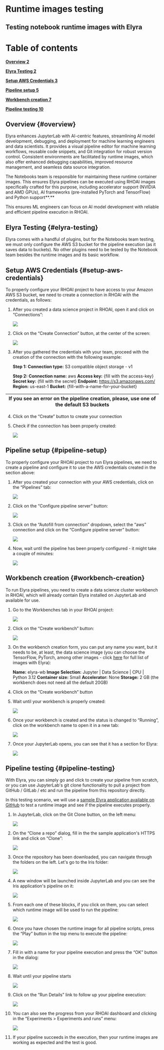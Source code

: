 # Runtime images testing

## Testing notebook runtime images with Elyra

# Table of contents

[**Overview	2**](#overview)

[**Elyra Testing	2**](#elyra-testing)

[**Setup AWS Credentials	3**](#setup-aws-credentials)

[**Pipeline setup	5**](#pipeline-setup)

[**Workbench creation	7**](#workbench-creation)

[**Pipeline testing	10**](#pipeline-testing)

## **Overview** {#overview}

Elyra enhances JupyterLab with AI-centric features, streamlining AI model development, debugging, and deployment for machine learning engineers and data scientists. It provides a visual pipeline editor for machine learning workflows, reusable code snippets, and Git integration for robust version control. Consistent environments are facilitated by runtime images, which also offer enhanced debugging capabilities, improved resource management, and seamless data source integration.

The Notebooks team is responsible for maintaining these runtime container images. This ensures Elyra pipelines can be executed using RHOAI images specifically crafted for this purpose, including accelerator support (NVIDIA and AMD GPUs), AI frameworks (pre-installed PyTorch and TensorFlow) and Python support**.**

This ensures ML engineers can focus on AI model development with reliable and efficient pipeline execution in RHOAI.

## **Elyra Testing** {#elyra-testing}

Elyra comes with a handful of plugins, but for the Notebooks team testing, we must only configure the AWS S3 bucket for the pipeline execution (as it saves data to buckets). No other plugins need to be tested by the Notebook team besides the runtime images and its basic workflow.

## Setup AWS Credentials {#setup-aws-credentials}

To properly configure your RHOAI project to have access to your Amazon AWS S3 bucket, we need to create a connection in RHOAI with the credentials, as follows:

1. After you created a data science project in RHOAI, open it and click on “Connections”:

   ![][image1]

2. Click on the “Create Connection” button, at the center of the screen:

   ![][image2]

3. After you gathered the credentials with your team, proceed with the creation of the connection with the following example:

   	**Step 1:**
   	**Connection type:** S3 compatible object storage \- v1

   	**Step 2:**
   	**Connection name:** aws
   	**Access key:** {fill with the access-key}
   	**Secret key:** {fill with the secret}
   	**Endpoint:** https://s3.amazonaws.com/
   	**Region:** us-east-1
   	**Bucket:** {fill-with-a-name-for-your-bucket}

| If you see an error on the pipeline creation, please, use one of the default S3 buckets |
| :---: |

4. Click on the “Create” button to create your connection

5. Check if the connection has been properly created:

   ![][image3]

## Pipeline setup {#pipeline-setup}

To properly configure your RHOAI project to run Elyra pipelines, we need to create a pipeline and configure it to use the AWS credentials created in the section above:

1. After you created your connection with your AWS credentials, click on the “Pipelines” tab:

   ![][image4]

2. Click on the “Configure pipeline server” button:

   ![][image5]

3. Click on the “Autofill from connection” dropdown, select the “aws” connection and click on the “Configure pipeline server” button:

   ![][image6]

4. Now, wait until the pipeline has been properly configured \- it might take a couple of minutes:

   ![][image7]

## Workbench creation {#workbench-creation}

To run Elyra pipelines, you need to create a data science cluster workbench in RHOAI, which will already contain Elyra installed on JupyterLab and available for use.

1. Go to the Workbenches tab in your RHOAI project:

   ![][image8]

2. Click on the “Create workbench” button:

   ![][image9]

3. On the workbench creation form, you can put any name you want, but it needs to be, at least, the data science image (you can choose the TensorFlow, PyTorch, among other images \- click [here](https://github.com/search?q=repo%3Aopendatahub-io%2Fnotebooks+COPY+%2F%24%7BDATASCIENCE_SOURCE_CODE%7D%5C%2Fsetup-elyra.sh%2F&type=code) for full list of images with Elyra):

   	**Name:** elyra-wb
   	**Image Selection:** Jupyter | Data Science | CPU | Python 3.12
   	**Container size:** Small
   	**Accelerator:** None
   	**Storage:** 2 GB (the workbench does not need all the default 20GB)

4. Click on the “Create workbench” button

5. Wait until your workbench is properly created:

   ![][image10]

6. Once your workbench is created and the status is changed to “Running”, click on the workbench name to open it in a new tab:

   ![][image11]

7. Once your JupyterLab opens, you can see that it has a section for Elyra:

   ![][image12]

## Pipeline testing {#pipeline-testing}

With Elyra, you can simply go and click to create your pipeline from scratch, or you can use JupyterLab's git clone functionality to pull a project from GitHub / GitLab / etc and run the pipeline from this repository directly.

In this testing scenario, we will use a [sample Elyra application available on GitHub](https://github.com/harshad16/data-science-pipeline-example) to test a runtime image and see if the pipeline executes properly.

1. In JupyterLab, click on the Git Clone button, on the left menu:

   ![][image13]

2. On the “Clone a repo” dialog, fill in the the sample application's HTTPS link and click on “Clone”:

   ![][image14]

3. Once the repository has been downloaded, you can navigate through the folders on the left. Let's go to the Iris folder:

   ![][image15]

4. A new window will be launched inside JupyterLab and you can see the Iris application's pipeline on it:

   ![][image16]

5. From each one of these blocks, if you click on them, you can select which runtime image will be used to run the pipeline:

   ![][image17]

6. Once you have chosen the runtime image for all pipeline scripts, press the “Play” button in the top menu to execute the pipeline:

   ![][image18]

7. Fill in with a name for your pipeline execution and press the “OK” button in the dialog:

   ![][image19]

8. Wait until your pipeline starts

   ![][image20]

9. Click on the “Run Details” link to follow up your pipeline execution:

   ![][image21]

10. You can also see the progress from your RHOAI dashboard and clicking in the “Experiments \> Experiments and runs” menu:

    ![][image22]

11. If your pipeline succeeds in the execution, then your runtime images are working as expected and the test is good.

[image1]: images/img_001_540124f9328693a1.png
[image2]: images/img_002_a67649a3481921a0.png
[image3]: images/img_003_93b2f00a24a50ba5.png
[image4]: images/img_004_f6fb213b7c025110.png
[image5]: images/img_005_79f45424b074b771.png
[image6]: images/img_006_54fbd228f8a42606.png
[image7]: images/img_007_a6379b0293c51668.png
[image8]: images/img_008_98637cabac3e7dc0.png
[image9]: images/img_009_9383a8eeecdb4f05.png
[image10]: images/img_010_ab640941c0b73fd9.png
[image11]: images/img_011_6a98825cc08b7287.png
[image12]: images/img_012_415f8c4792ae6f30.png
[image13]: images/img_013_7b7d198ba42ecbf7.png
[image14]: images/img_014_d319253a7b58e7af.png
[image15]: images/img_015_f0ea7c430c130289.png
[image16]: images/img_016_7cabbcc983333981.png
[image17]: images/img_017_e402e2ff16aec9ef.png
[image18]: images/img_018_f544d157b449cbde.png
[image19]: images/img_019_9b2fd9d3d3ab3a31.png
[image20]: images/img_020_4279d51e65f85947.png
[image21]: images/img_021_677be6ce28801bad.png
[image22]: images/img_022_659e781dc93b07bf.png
